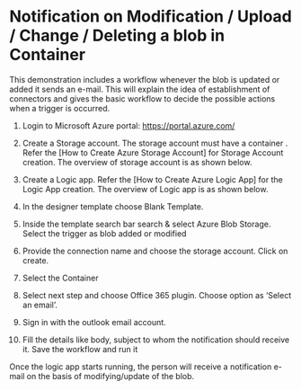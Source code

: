 # Notification on Modification / Upload / Change / Deleting a blob in Container

This demonstration includes a workflow whenever the blob is updated or added it sends an e-mail. This will explain the idea of establishment of connectors and gives the basic workflow to decide the possible actions when a trigger is occurred.

1.  Login to Microsoft Azure portal: https://portal.azure.com/
2.  Create a Storage account. The storage account must have a container . Refer the [How to Create Azure Storage Account] for Storage Account creation. The overview of storage account is as shown below.

3.  Create a Logic app. Refer the [How to Create Azure Logic App] for the Logic App creation. The overview of Logic app is as shown below.

4.  In the designer template choose Blank Template. 
5.  Inside the template search bar search & select Azure Blob Storage. Select the trigger as blob added or modified
 

6.	Provide the connection name and choose the storage account. Click on create. 
7.	Select the Container 
 
8.	Select next step and choose Office 365 plugin. Choose option as ‘Select an email’.
 
9.	Sign in with the outlook email account.
 
10.	Fill the details like body, subject to whom the notification should receive it. Save the workflow and run it
 
Once the logic app starts running, the person will receive a notification e-mail on the basis of modifying/update of the blob.

